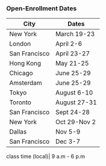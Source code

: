 ### Open-Enrollment Dates

City              |     Dates
----------------- | --------------------
New York          | March 19-23 
London            | April 2-6 
San Francisco     | April 23-27
Hong Kong         | May 21-25
Chicago           | June 25-29
Amsterdam         | June 25-29
Tokyo             | August 6-10 
Toronto           | August 27-31
San Francisco     | Sept 24-28 
New York          | Oct 29-Nov 2
Dallas            | Nov 5-9
San Francisco     | Dec 3-7 

class time (local)| 9 a.m - 6 p.m
